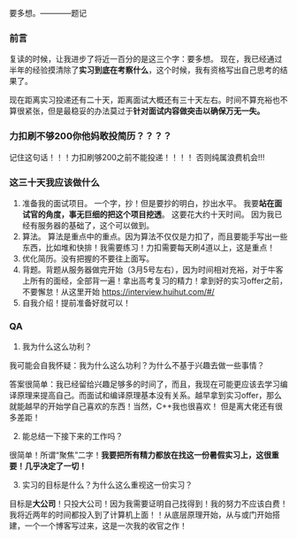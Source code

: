 要多想。————题记

### 前言
复读的时候，让我进步了将近一百分的是这三个字：要多想。
现在，我已经通过半年的经验摸清除了**实习到底在考察什么**，这个时候，我有资格写出自己思考的结果了。

现在距离实习投递还有二十天，距离面试大概还有三十天左右。时间不算充裕也不算很紧张，但是最稳妥的办法莫过于**针对面试内容做突击以确保万无一失。**
### 力扣刷不够200你他妈敢投简历？？？？
记住这句话！！！力扣刷够200之前不能投递！！！！
否则纯属浪费机会!!!
### 这三十天我应该做什么
1. 准备我的面试项目。
一个字，抄！但是要抄的明白，抄出水平。
我要**站在面试官的角度，事无巨细的把这个项目挖透**。
这要花大约十天时间。
因为我已经有服务器的基础了，这个可以做到。
2. 算法。 算法是重点中的重点。因为算法不仅仅是力扣了，而且要能手写出一些东西，比如堆和快排！我需要练习！力扣需要每天刷4道以上，这是重点！
3. 优化简历。没有把握的不要往上面写。
4. 背题。背题从服务器做完开始（3月5号左右），因为时间相对充裕，对于牛客上所有的面经，全部背一遍！拿出高考复习的精力！拿到好的实习offer之前，不要懈怠！从这里开始 https://interview.huihut.com/#/
5. 自我介绍！提前准备好就可以！

### QA
1. 我为什么这么功利？

我可能会自我怀疑：我为什么这么功利？为什么不基于兴趣去做一些事情？

答案很简单：我已经留给兴趣足够多的时间了，而且，我现在可能更应该去学习编译原理来提高自己。而面试和编译原理基本没有关系。越早拿到实习offer，那么就能越早的开始学自己喜欢的东西！当然，C++我也很喜欢！
但是离大佬还有很多差距！

2. 能总结一下接下来的工作吗？

很简单！所谓“聚焦”二字！**我要把所有精力都放在找这一份暑假实习上，这很重要！几乎决定了一切！**

3. 实习的目标是什么？为什么这么重视这一份实习？

目标是**大公司**！只投大公司！因为我需要证明自己找得到！我的努力不应该白费！我将近两年的时间都投入到了计算机上面！！从底层原理开始，从与或门开始搭建，一个一个博客写过来，这是一次我的收官之作！